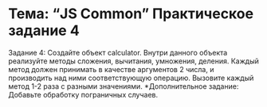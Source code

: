 # Тема: “JS Common” Практическое задание 4

Задание 4: Создайте объект calculator. Внутри данного объекта реализуйте методы сложения, вычитания, умножения, деления. Каждый метод должен принимать в качестве аргументов 2 числа, и производить над ними соответствующую операцию. Вызовите каждый метод 1-2 раза с разными значениями.
*Дополнительное задание: Добавьте обработку пограничных случаев.
